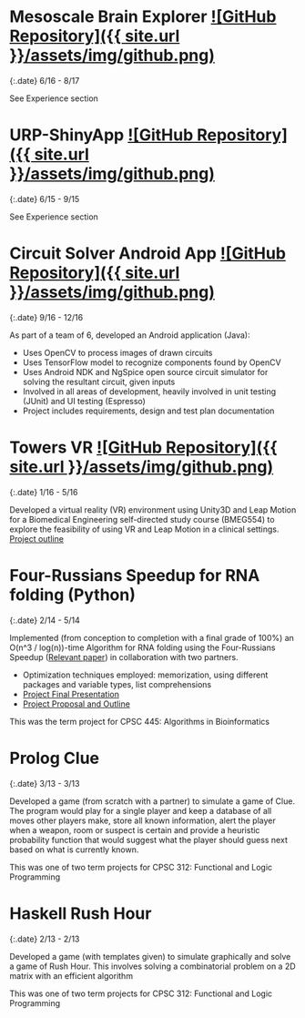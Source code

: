 # Mesoscale Brain Explorer  [![GitHub Repository]({{ site.url }}/assets/img/github.png)](https://github.com/Frikster/Mesoscale-Brain-Explorer)

{:.date}
6/16 - 8/17

See Experience section

# URP-ShinyApp [![GitHub Repository]({{ site.url }}/assets/img/github.png)](https://github.com/Frikster/URP-ShinyApp)

{:.date}
6/15 - 9/15

See Experience section

# Circuit Solver Android App  [![GitHub Repository]({{ site.url }}/assets/img/github.png)](https://github.com/Frikster/CircuitSolverApp)

{:.date}
9/16 - 12/16

As part of a team of 6, developed an Android application (Java):
- Uses OpenCV to process images of drawn circuits
- Uses TensorFlow model to recognize components found by OpenCV
- Uses Android NDK and NgSpice open source circuit simulator for solving the resultant circuit, given inputs
- Involved in all areas of development, heavily involved in unit testing (JUnit) and UI testing (Espresso)
- Project includes requirements, design and test plan documentation

# Towers VR [![GitHub Repository]({{ site.url }}/assets/img/github.png)](https://github.com/Frikster/BMEG554-Towers)

{:.date}
1/16 - 5/16

Developed a virtual reality (VR) environment using Unity3D and Leap Motion for a Biomedical Engineering self-directed study course (BMEG554) to explore the feasibility of using VR and Leap Motion in a clinical settings. <a href="http://icord.org/2016/05/30518/" target="_blank">Project outline</a>

# Four-Russians Speedup for RNA folding (Python)

{:.date}
2/14 - 5/14

Implemented (from conception to completion with a final grade of 100%) an O(n^3 / log(n))-time Algorithm for RNA folding using the Four-Russians Speedup (<a href="https://www.ncbi.nlm.nih.gov/pmc/articles/PMC2823755/" target="_blank">Relevant paper</a>) in collaboration with two partners. 

- Optimization techniques employed: memorization, using different packages and variable types, list comprehensions
- <a href="https://drive.google.com/file/d/0B3eRv-4znU32bXlEQ25OMldnMlU/view?usp=sharing" target="_blank">Project Final Presentation</a>
- <a href="https://drive.google.com/file/d/0B3eRv-4znU32Z2RjRTFQdVhMdlk/view?usp=sharing" target="_blank">Project Proposal and Outline</a>

This was the term project for CPSC 445: Algorithms in Bioinformatics

# Prolog Clue

{:.date}
3/13 - 3/13

Developed a game (from scratch with a partner) to simulate a game of Clue. The program would play for a single player and keep a database of all moves other players make, store all known information, alert the player when a weapon, room or suspect is certain and provide a heuristic probability function that would suggest what the player should guess next based on what is currently known.

This was one of two term projects for CPSC 312: Functional and Logic Programming

# Haskell Rush Hour

{:.date}
2/13 - 2/13

Developed a game (with templates given) to simulate graphically and solve a game of Rush Hour. This involves solving a combinatorial problem on a 2D matrix with an efficient algorithm

This was one of two term projects for CPSC 312: Functional and Logic Programming